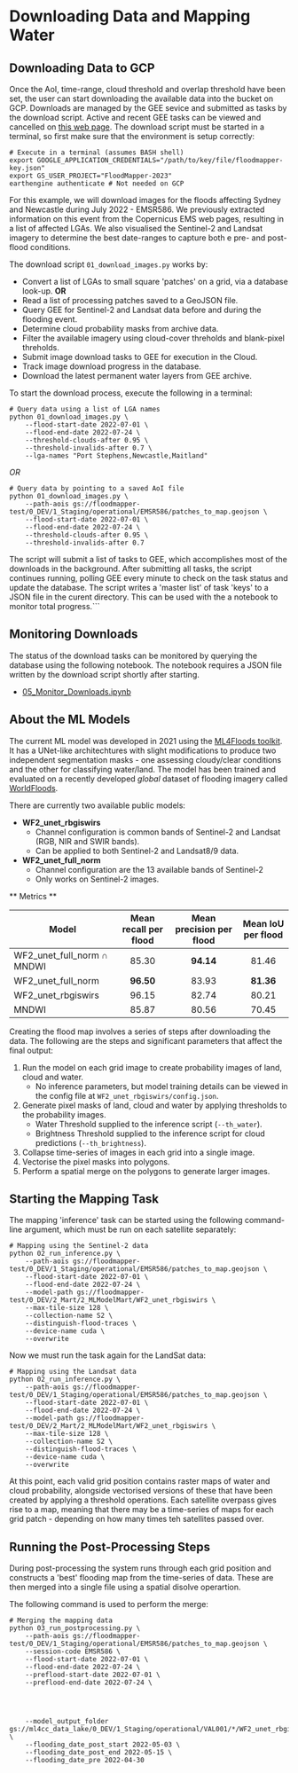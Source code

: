 # Downloading Data and Mapping Water


## Downloading Data to GCP

Once the AoI, time-range, cloud threshold and overlap threshold have
been set, the user can start downloading the available data into the
bucket on GCP. Downloads are managed by the GEE sevice and submitted
as tasks by the download script. Active and recent GEE tasks can be
viewed and cancelled on [this web
page](https://code.earthengine.google.com/tasks). The download script
must be started in a terminal, so first make sure that the environment
is setup correctly:

```
# Execute in a terminal (assumes BASH shell)
export GOOGLE_APPLICATION_CREDENTIALS="/path/to/key/file/floodmapper-key.json"
export GS_USER_PROJECT="FloodMapper-2023"
earthengine authenticate # Not needed on GCP
```

For this example, we will download images for the floods affecting
Sydney and Newcastle during July 2022 - EMSR586. We previously
extracted information on this event from the Copernicus EMS web pages,
resulting in a list of affected LGAs. We also visualised the
Sentinel-2 and Landsat imagery to determine the best date-ranges to
capture both e pre- and post-flood conditions.

The download script ```01_download_images.py``` works by:

 * Convert a list of LGAs to small square 'patches' on a grid, via
   a database look-up. **OR**
 * Read a list of processing patches saved to a GeoJSON file.
 * Query GEE for Sentinel-2 and Landsat data before and during the
   flooding event.
 * Determine cloud probability masks from archive data.
 * Filter the available imagery using cloud-cover threholds and
   blank-pixel threholds.
 * Submit image download tasks to GEE for execution in the Cloud.
 * Track image download progress in the database.
 * Download the latest permanent water layers from GEE archive.

To start the download process, execute the following in a terminal:

```
# Query data using a list of LGA names
python 01_download_images.py \
    --flood-start-date 2022-07-01 \
    --flood-end-date 2022-07-24 \
    --threshold-clouds-after 0.95 \
    --threshold-invalids-after 0.7 \
    --lga-names "Port Stephens,Newcastle,Maitland"
```

*OR*

```
# Query data by pointing to a saved AoI file
python 01_download_images.py \
    --path-aois gs://floodmapper-test/0_DEV/1_Staging/operational/EMSR586/patches_to_map.geojson \
    --flood-start-date 2022-07-01 \
    --flood-end-date 2022-07-24 \
    --threshold-clouds-after 0.95 \
    --threshold-invalids-after 0.7
```

The script will submit a list of tasks to GEE, which accomplishes most
of the downloads in the background. After submitting all tasks, the
script continues running, polling GEE every minute to check on the
task status and update the database. The script writes a 'master list'
of task 'keys' to a JSON file in the curent directory. This can be
used with the a notebook to monitor total progress.```


## Monitoring Downloads

The status of the download tasks can be monitored by querying the
database using the following notebook. The notebook requires a JSON
file written by the download script shortly after starting.

* [05_Monitor_Downloads.ipynb](05_Monitor_Downloads.ipynb)


## About the ML Models

The current ML model was developed in 2021 using the [ML4Floods
toolkit](https://github.com/spaceml-org/ml4floods). It has a UNet-like
architechtures with slight modifications to produce two independent
segmentation masks - one assessing cloudy/clear conditions and the
other for classifying water/land. The model has been trained and
evaluated on a recently developed *global* dataset of flooding imagery
called
[WorldFloods](https://www.nature.com/articles/s41598-021-86650-z/]).

There are currently two available public models:

* **WF2_unet_rbgiswirs**
  - Channel configuration is common bands of Sentinel-2 and Landsat (RGB,
    NIR and SWIR bands).
  - Can be applied to both Sentinel-2 and Landsat8/9 data.
* **WF2_unet_full_norm**
  - Channel configuration are the 13 available bands of Sentinel-2
  - Only works on Sentinel-2 images.

** Metrics **

| Model           | Mean recall per flood | Mean precision per flood | Mean IoU per flood |
|-----------------|:-----------------------:|:--------------------------:|:--------------------:|
| WF2_unet_full_norm ∩ MNDWI | 85.30                 | **94.14**        | 81.46              |
| WF2_unet_full_norm           | **96.50**     | 83.93                    | **81.36**              |
| WF2_unet_rbgiswirs      | 96.15                 | 82.74                    | 80.21              |
| MNDWI           | 85.87                 | 80.56                    | 70.45              |


Creating the flood map involves a series of steps after downloading
the data. The following are the steps and significant parameters that
affect the final output:

 1. Run the model on each grid image to create probability images of
    land, cloud and water.
    * No inference parameters, but model training details can be viewed
      in the config file at ```WF2_unet_rbgiswirs/config.json```.
 1. Generate pixel masks of land, cloud and water by applying
  thresholds to the probability images.
    * Water Threshold supplied to the inference script (```--th_water```).
    * Brightness Threshold supplied to the inference script for cloud
    predictions (```--th_brightness```).
 1. Collapse time-series of images in each grid into a single image.
 1. Vectorise the pixel masks into polygons.
 1. Perform a spatial merge on the polygons to generate larger images.


## Starting the Mapping Task

The mapping 'inference' task can be started using the following
command-line argument, which must be run on each satellite separately:

```
# Mapping using the Sentinel-2 data
python 02_run_inference.py \
    --path-aois gs://floodmapper-test/0_DEV/1_Staging/operational/EMSR586/patches_to_map.geojson \
    --flood-start-date 2022-07-01 \
    --flood-end-date 2022-07-24 \
    --model-path gs://floodmapper-test/0_DEV/2_Mart/2_MLModelMart/WF2_unet_rbgiswirs \
    --max-tile-size 128 \
    --collection-name S2 \
    --distinguish-flood-traces \
    --device-name cuda \
    --overwrite
```

Now we must run the task again for the LandSat data:


```
# Mapping using the Landsat data
python 02_run_inference.py \
    --path-aois gs://floodmapper-test/0_DEV/1_Staging/operational/EMSR586/patches_to_map.geojson \
    --flood-start-date 2022-07-01 \
    --flood-end-date 2022-07-24 \
    --model-path gs://floodmapper-test/0_DEV/2_Mart/2_MLModelMart/WF2_unet_rbgiswirs \
    --max-tile-size 128 \
    --collection-name S2 \
    --distinguish-flood-traces \
    --device-name cuda \
    --overwrite
```

At this point, each valid grid position contains raster maps of water
and cloud probability, alongside vectorised versions of these that
have been created by applying a threshold operations. Each satellite
overpass gives rise to a map, meaning that there may be a time-series
of maps for each grid patch - depending on how many times teh
satellites passed over.


## Running the Post-Processing Steps

During post-processing the system runs through each grid position and
constructs a 'best' flooding map from the time-series of data. These
are then merged into a single file using a spatial disolve operartion.

The following command is used to perform the merge:

```
# Merging the mapping data
python 03_run_postprocessing.py \
    --path-aois gs://floodmapper-test/0_DEV/1_Staging/operational/EMSR586/patches_to_map.geojson \
    --session-code EMSR586 \
    --flood-start-date 2022-07-01 \
    --flood-end-date 2022-07-24 \
    --preflood-start-date 2022-07-01 \
    --preflood-end-date 2022-07-24 \
    
    


    --model_output_folder gs://ml4cc_data_lake/0_DEV/1_Staging/operational/VAL001/*/WF2_unet_rbgiswirs_vec \
    --flooding_date_post_start 2022-05-03 \
    --flooding_date_post_end 2022-05-15 \
    --flooding_date_pre 2022-04-30
```

